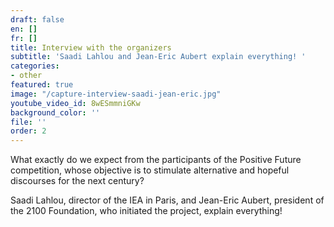 ```yaml
---
draft: false
en: []
fr: []
title: Interview with the organizers
subtitle: 'Saadi Lahlou and Jean-Eric Aubert explain everything! '
categories:
- other
featured: true
image: "/capture-interview-saadi-jean-eric.jpg"
youtube_video_id: 8wESmmniGKw
background_color: ''
file: ''
order: 2
---
```

What exactly do we expect from the participants of the Positive Future competition, whose objective is to stimulate alternative and hopeful discourses for the next century?

Saadi Lahlou, director of the IEA in Paris, and Jean-Eric Aubert, president of the 2100 Foundation, who initiated the project, explain everything!